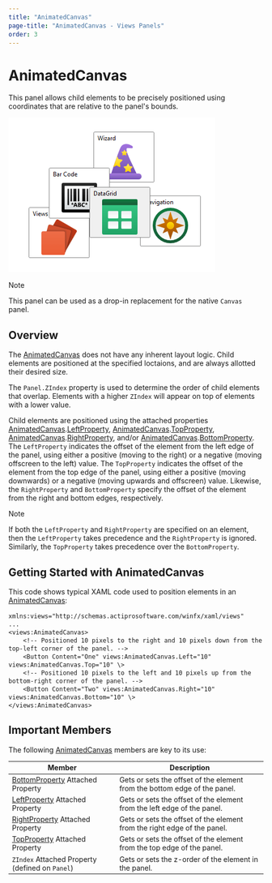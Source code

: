 ```yaml
---
title: "AnimatedCanvas"
page-title: "AnimatedCanvas - Views Panels"
order: 3
---
```

# AnimatedCanvas

This panel allows child elements to be precisely positioned using coordinates that are relative to the panel's bounds.

![Screenshot](../images/animatedcanvas.png)

> [!NOTE]
> This panel can be used as a drop-in replacement for the native `Canvas` panel.

## Overview

The [AnimatedCanvas](xref:@ActiproUIRoot.Controls.Views.AnimatedCanvas) does not have any inherent layout logic.  Child elements are positioned at the specified loctaions, and are always allotted their desired size.

The `Panel.ZIndex` property is used to determine the order of child elements that overlap.  Elements with a higher `ZIndex` will appear on top of elements with a lower value.

Child elements are positioned using the attached properties [AnimatedCanvas](xref:@ActiproUIRoot.Controls.Views.AnimatedCanvas).[LeftProperty](xref:@ActiproUIRoot.Controls.Views.AnimatedCanvas.LeftProperty), [AnimatedCanvas](xref:@ActiproUIRoot.Controls.Views.AnimatedCanvas).[TopProperty](xref:@ActiproUIRoot.Controls.Views.AnimatedCanvas.TopProperty), [AnimatedCanvas](xref:@ActiproUIRoot.Controls.Views.AnimatedCanvas).[RightProperty](xref:@ActiproUIRoot.Controls.Views.AnimatedCanvas.RightProperty), and/or [AnimatedCanvas](xref:@ActiproUIRoot.Controls.Views.AnimatedCanvas).[BottomProperty](xref:@ActiproUIRoot.Controls.Views.AnimatedCanvas.BottomProperty).  The `LeftProperty` indicates the offset of the element from the left edge of the panel, using either a positive (moving to the right) or a negative (moving offscreen to the left) value.  The `TopProperty` indicates the offset of the element from the top edge of the panel, using either a positive (moving downwards) or a negative (moving upwards and offscreen) value.  Likewise, the `RightProperty` and `BottomProperty` specify the offset of the element from the right and bottom edges, respectively.

> [!NOTE]
> If both the `LeftProperty` and `RightProperty` are specified on an element, then the `LeftProperty` takes precedence and the `RightProperty` is ignored. Similarly, the `TopProperty` takes precedence over the `BottomProperty`.

## Getting Started with AnimatedCanvas

This code shows typical XAML code used to position elements in an [AnimatedCanvas](xref:@ActiproUIRoot.Controls.Views.AnimatedCanvas):

```xaml
xmlns:views="http://schemas.actiprosoftware.com/winfx/xaml/views"
...
<views:AnimatedCanvas>
	<!-- Positioned 10 pixels to the right and 10 pixels down from the top-left corner of the panel. -->
	<Button Content="One" views:AnimatedCanvas.Left="10" views:AnimatedCanvas.Top="10" \>
	<!-- Positioned 10 pixels to the left and 10 pixels up from the bottom-right corner of the panel. -->
	<Button Content="Two" views:AnimatedCanvas.Right="10" views:AnimatedCanvas.Bottom="10" \>
</views:AnimatedCanvas>
```

## Important Members

The following [AnimatedCanvas](xref:@ActiproUIRoot.Controls.Views.AnimatedCanvas) members are key to its use:

| Member | Description |
|-----|-----|
| [BottomProperty](xref:@ActiproUIRoot.Controls.Views.AnimatedCanvas.BottomProperty) Attached Property | Gets or sets the offset of the element from the bottom edge of the panel. |
| [LeftProperty](xref:@ActiproUIRoot.Controls.Views.AnimatedCanvas.LeftProperty) Attached Property | Gets or sets the offset of the element from the left edge of the panel. |
| [RightProperty](xref:@ActiproUIRoot.Controls.Views.AnimatedCanvas.RightProperty) Attached Property | Gets or sets the offset of the element from the right edge of the panel. |
| [TopProperty](xref:@ActiproUIRoot.Controls.Views.AnimatedCanvas.TopProperty) Attached Property | Gets or sets the offset of the element from the top edge of the panel. |
| `ZIndex` Attached Property (defined on `Panel`) | Gets or sets the z-order of the element in the panel. |
